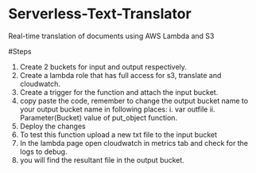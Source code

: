 # Serverless-Text-Translator

Real-time translation of documents using AWS Lambda and S3

#Steps 
1. Create 2 buckets for input and output respectively.
2. Create a lambda role that has full access for s3, translate and cloudwatch.
3. Create a trigger for the function and attach the input bucket.
4. copy paste the code, remember to change the output bucket name to your output bucket name in following places:
  i. var outfile
  ii. Parameter(Bucket) value of put_object function.
5. Deploy the changes
6. To test this function upload a new txt file to the input bucket
7. In the lambda page open cloudwatch in metrics tab and check for the logs to debug.
8. you will find the resultant file in the output bucket.
